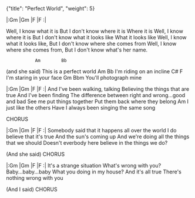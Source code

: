{"title": "Perfect World",
"weight": 5}

|:Gm    |Gm    |F    |F    :|

Well, I know what it is
But I don't know where it is
Where it is
Well, I know where it is
But I don't know what it looks like
What it looks like
Well, I know what it looks like,
But I don't know where she comes from
Well, I know where she comes from,
But I don't know what's her name.

               Am        Bb
(and she said) This is a perfect world
Am               Bb
I'm riding on an incline
C#              F
I'm staring in your face
Gm                Bbm
You'll photograph mine

|:Gm    |Gm    |F    |F    :|
And I've been walking, talking
Believing the things that are true
And I've been finding
The difference between right and wrong...good and bad
See me put things together
Put them back where they belong
Am I just like the others
Have I always been singing the same song

CHORUS

|:Gm    |Gm    |F    |F    :|
Somebody said that it happens all over the world
I do believe that it's true
And the sun's coming up
And we're doing all the things that we should
Doesn't everbody here believe in the things we do?

(And she said) CHORUS

|:Gm    |Gm    |F    |F    :|
It's a strange situation
What's wrong with you?
Baby...baby...baby
What you doing in my house?
And it's all true
There's nothing wrong with you

(And I said) CHORUS
